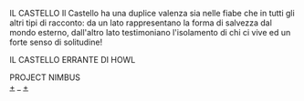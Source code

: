 IL CASTELLO
Il Castello ha una duplice valenza sia nelle fiabe che in tutti gli altri tipi di racconto: da un lato rappresentano la forma di salvezza dal mondo esterno, dall'altro lato testimoniano l'isolamento di chi ci vive ed un forte senso di solitudine!

IL CASTELLO ERRANTE DI HOWL

PROJECT NIMBUS<br>
[+](http://m.dagospia.com/project-nimbus-il-primo-strumento-per-proiettare-video-tra-le-nuvole-104358) _
[+](http://www.smartworld.it/tecnologia/questo-cavallo-laser-e-unopera-darte-proiettata-sulle-nuvole-video.html) <br>

